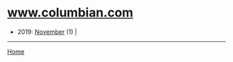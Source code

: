 # www.columbian.com

  * 2019: 
      [November](./www-columbian-com-2019-11.md) (1) | 

----

[Home](../)

